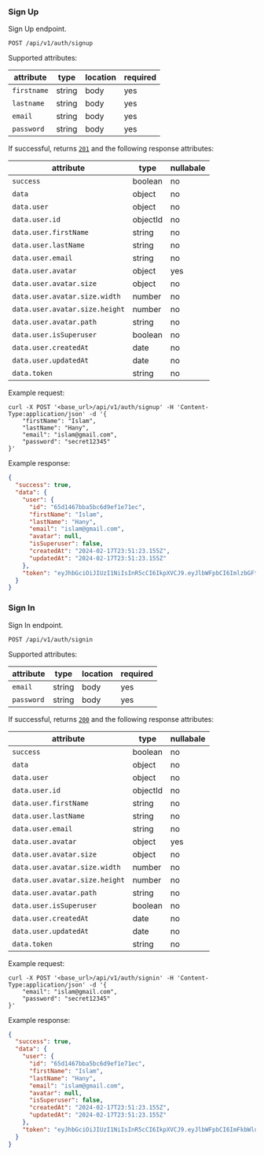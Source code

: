 ### Sign Up

Sign Up endpoint.

```plaintext
POST /api/v1/auth/signup
```

Supported attributes:

| attribute                | type     | location | required |
|--------------------------|----------|----------|----------|
| `firstname`              | string   | body     | yes      |
| `lastname`               | string   | body     | yes      |
| `email`                  | string   | body     | yes      |
| `password`               | string   | body     | yes      |

If successful, returns [`201`](rest/index.md#status-codes) and the following
response attributes:

| attribute                      | type     | nullabale |
|--------------------------------|----------|-----------|
| `success`                      | boolean  | no        |
| `data`                         | object   | no        |
| `data.user`                    | object   | no        |
| `data.user.id`                 | objectId | no        |
| `data.user.firstName`          | string   | no        |
| `data.user.lastName`           | string   | no        |
| `data.user.email`              | string   | no        |
| `data.user.avatar`             | object   | yes       |
| `data.user.avatar.size`        | object   | no        |
| `data.user.avatar.size.width`  | number   | no        |
| `data.user.avatar.size.height` | number   | no        |
| `data.user.avatar.path`        | string   | no        |
| `data.user.isSuperuser`        | boolean  | no        |
| `data.user.createdAt`          | date     | no        |
| `data.user.updatedAt`          | date     | no        |
| `data.token`                   | string   | no        |

Example request:

```shell
curl -X POST '<base_url>/api/v1/auth/signup' -H 'Content-Type:application/json' -d '{
	"firstName": "Islam",
	"lastName": "Hany",
	"email": "islam@gmail.com",
	"password": "secret12345"
}'
```

Example response:

```json
{
  "success": true,
  "data": {
    "user": {
      "id": "65d1467bba5bc6d9ef1e71ec",
      "firstName": "Islam",
      "lastName": "Hany",
      "email": "islam@gmail.com",
      "avatar": null,
      "isSuperuser": false,
      "createdAt": "2024-02-17T23:51:23.155Z",
      "updatedAt": "2024-02-17T23:51:23.155Z"
    },
    "token": "eyJhbGciOiJIUzI1NiIsInR5cCI6IkpXVCJ9.eyJlbWFpbCI6ImlzbGFtQGdtYWlsLmNvbSIsImlhdCI6MTcwODIxMzg4NCwiZXhwIjoxNzA5NTA5ODg0fQ.N7iCseNq0yxdChpm3G944k544z5kN9RxijwQrbrGDZg"
  }
}
```

### Sign In

Sign In endpoint.

```plaintext
POST /api/v1/auth/signin
```

Supported attributes:

| attribute                | type     | location | required |
|--------------------------|----------|----------|----------|
| `email`                  | string   | body     | yes      |
| `password`               | string   | body     | yes      |

If successful, returns [`200`](rest/index.md#status-codes) and the following
response attributes:

| attribute                      | type     | nullabale |
|--------------------------------|----------|-----------|
| `success`                      | boolean  | no        |
| `data`                         | object   | no        |
| `data.user`                    | object   | no        |
| `data.user.id`                 | objectId | no        |
| `data.user.firstName`          | string   | no        |
| `data.user.lastName`           | string   | no        |
| `data.user.email`              | string   | no        |
| `data.user.avatar`             | object   | yes       |
| `data.user.avatar.size`        | object   | no        |
| `data.user.avatar.size.width`  | number   | no        |
| `data.user.avatar.size.height` | number   | no        |
| `data.user.avatar.path`        | string   | no        |
| `data.user.isSuperuser`        | boolean  | no        |
| `data.user.createdAt`          | date     | no        |
| `data.user.updatedAt`          | date     | no        |
| `data.token`                   | string   | no        |

Example request:

```shell
curl -X POST '<base_url>/api/v1/auth/signin' -H 'Content-Type:application/json' -d '{
	"email": "islam@gmail.com",
	"password": "secret12345"
}'
```

Example response:

```json
{
  "success": true,
  "data": {
    "user": {
      "id": "65d1467bba5bc6d9ef1e71ec",
      "firstName": "Islam",
      "lastName": "Hany",
      "email": "islam@gmail.com",
      "avatar": null,
      "isSuperuser": false,
      "createdAt": "2024-02-17T23:51:23.155Z",
      "updatedAt": "2024-02-17T23:51:23.155Z"
    },
    "token": "eyJhbGciOiJIUzI1NiIsInR5cCI6IkpXVCJ9.eyJlbWFpbCI6ImFkbWluQGdtYWlsLmNvbSIsImlhdCI6MTcwODIzNTk1NCwiZXhwIjoxNzA5NTMxOTU0fQ.WHZY6lcqrQyjcARSzJwfmy_BBcEMEpqyPSNbsdcw9DU"
  }
}
```
